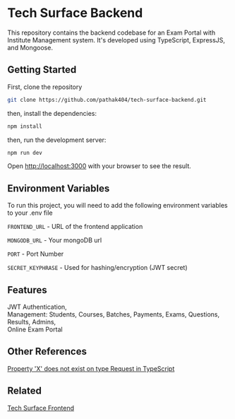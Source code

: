 # Tech Surface Backend
This repository contains the backend codebase for an Exam Portal with Institute Management system. It's developed using TypeScript, ExpressJS, and Mongoose.

## Getting Started

First, clone the repository
```bash
git clone https://github.com/pathak404/tech-surface-backend.git
```

then, install the dependencies:

```bash
npm install
```
then, run the development server:

```bash
npm run dev
```

Open [http://localhost:3000](http://localhost:3000) with your browser to see the result.



## Environment Variables

To run this project, you will need to add the following environment variables to your .env file

`FRONTEND_URL` - URL of the frontend application

`MONGODB_URL` - Your mongoDB url

`PORT` - Port Number

`SECRET_KEYPHRASE` - Used for hashing/encryption (JWT secret)


## Features
JWT Authentication,\
Management: Students, Courses, Batches, Payments, Exams, Questions, Results, Admins,\
Online Exam Portal



## Other References

[Property 'X' does not exist on type Request in TypeScript](https://bobbyhadz.com/blog/typescript-property-does-not-exist-on-type-request)



## Related
[Tech Surface Frontend](https://github.com/pathak404/tech-surface-frontend)

